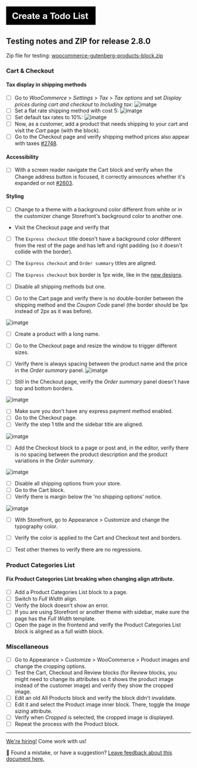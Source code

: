 [![Create Todo list](https://raw.githubusercontent.com/senadir/todo-my-markdown/master/public/github-button.svg?sanitize=true)](https://git-todo.netlify.app/create)

## Testing notes and ZIP for release 2.8.0

Zip file for testing: [woocommerce-gutenberg-products-block.zip](https://github.com/woocommerce/woocommerce-gutenberg-products-block/files/4826924/woocommerce-gutenberg-products-block.zip)

### Cart & Checkout <!-- heading -->

#### Tax display in shipping methods <!-- heading -->

- [ ] Go to _WooCommerce_ > _Settings_ > _Tax_ > _Tax options_ and set _Display prices during cart and checkout_ to _Including tax_:
![imatge](https://user-images.githubusercontent.com/3616980/83771631-c5a36300-a682-11ea-9a42-dfa71a1e6641.png)
- [ ] Set a flat rate shipping method with cost 5:
![imatge](https://user-images.githubusercontent.com/3616980/83772266-7d387500-a683-11ea-8105-17e47ee68487.png)
- [ ] Set default tax rates to 10%:
![imatge](https://user-images.githubusercontent.com/3616980/83772343-90e3db80-a683-11ea-976e-e20b530e8707.png)
- [ ] Now, as a customer, add a product that needs shipping to your cart and visit the _Cart_ page (with the block).
- [ ] Go to the Checkout page and verify shipping method prices also appear with taxes [#2748](https://github.com/woocommerce/woocommerce-gutenberg-products-block/pull/2748).

#### Accessibility <!-- heading -->

- [ ] With a screen reader navigate the Cart block and verify when the Change address button is focused, it correctly announces whether it's expanded or not [#2603](https://github.com/woocommerce/woocommerce-gutenberg-products-block/pull/2603).

#### Styling <!-- heading -->

- [ ] Change to a theme with a background color different from white or in the customizer change Storefront's background color to another one.
- Visit the Checkout page and verify that  <!-- heading -->
- [ ] The `Express checkout` title doesn't have a background color different from the rest of the page and has left and right padding (so it doesn't collide with the border).
- [ ] The `Express checkout` and `Order summary` titles are aligned.
- [ ] The `Express checkout` box border is 1px wide, like in the [new designs](https://user-images.githubusercontent.com/3616980/83534129-c0161380-a4f0-11ea-985f-851b40d2e92b.png).

- [ ] Disable all shipping methods but one.
- [ ] Go to the Cart page and verify there is no double-border between the shipping method and the _Coupon Code_ panel (the border should be 1px instead of 2px as it was before).

![imatge](https://user-images.githubusercontent.com/3616980/84389951-25f05280-abf7-11ea-90d5-27d182982e43.png)

- [ ] Create a product with a long name.
- [ ] Go to the Checkout page and resize the window to trigger different sizes.
- [ ] Verify there is always spacing between the product name and the price in the _Order summary_ panel.
![imatge](https://user-images.githubusercontent.com/3616980/84388946-ad3cc680-abf5-11ea-94cf-2f4c30f5e40e.png)

- [ ] Still in the Checkout page, verify the _Order summary_ panel doesn't have top and bottom borders.

![imatge](https://user-images.githubusercontent.com/3616980/84389065-d2313980-abf5-11ea-9215-1356919d29ed.png)

- [ ] Make sure you don't have any express payment method enabled.
- [ ] Go to the Checkout page.
- [ ] Verify the step 1 title and the sidebar title are aligned.

![imatge](https://user-images.githubusercontent.com/3616980/84397770-5dfb9380-abff-11ea-8ca4-12cd393cd8b1.png)

- [ ] Add the Checkout block to a page or post and, in the editor, verify there is no spacing between the product description and the product variations in the _Order summary_.

![imatge](https://user-images.githubusercontent.com/3616980/84389163-f2f98f00-abf5-11ea-9f77-63032fee21f6.png)

- [ ] Disable all shipping options from your store.
- [ ] Go to the Cart block.
- [ ] Verify there is margin below the 'no shipping options' notice.

![imatge](https://user-images.githubusercontent.com/3616980/84391799-be87d200-abf9-11ea-9d50-dd6e8b11cf5b.png)

- [ ] With Storefront, go to Appearance > Customize and change the typography color.
- [ ] Verify the color is applied to the Cart and Checkout text and borders.
- [ ] Test other themes to verify there are no regressions.


### Product Categories List <!-- heading -->

#### Fix Product Categories List breaking when changing align attribute. <!-- heading -->

- [ ] Add a Product Categories List block to a page.
- [ ] Switch to _Full Width_ align.
- [ ] Verify the block doesn't show an error.
- [ ] If you are using Storefront or another theme with sidebar, make sure the page has the _Full Width_ template.
- [ ] Open the page in the frontend and verify the Product Categories List block is aligned as a full width block.

### Miscellaneous <!-- heading -->

- [ ] Go to Appearance > Customize > WooCommerce > Product images and change the cropping options.
- [ ] Test the Cart, Checkout and Review blocks (for Review blocks, you might need to change its attributes so it shows the product image instead of the customer image) and verify they show the cropped image.
- [ ] Edit an old All Products block and verify the block didn't invalidate.
- [ ] Edit it and select the Product image inner block. There, toggle the _Image sizing_ attribute.
- [ ] Verify when _Cropped_ is selected, the cropped image is displayed.
- [ ] Repeat the process with the Product block.
<!-- FEEDBACK -->
---

[We're hiring!](https://woocommerce.com/careers/) Come work with us!

🐞 Found a mistake, or have a suggestion? [Leave feedback about this document here.](https://github.com/woocommerce/woocommerce-gutenberg-products-block/issues/new?assignees=&labels=type%3A+documentation&template=--doc-feedback.md&title=Feedback%20on%20./docs/testing/releases/280.md)
<!-- /FEEDBACK -->

